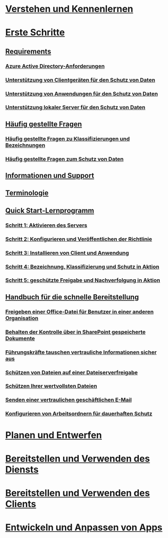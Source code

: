 # [Verstehen und Kennenlernen](/information-protection/understand-explore/what-is-information-protection)
# [Erste Schritte](requirements-azure-rms.md)
## [Requirements](requirements.md)
### [Azure Active Directory-Anforderungen](requirements-azure-ad.md)
### [Unterstützung von Clientgeräten für den Schutz von Daten](requirements-client-devices.md)
### [Unterstützung von Anwendungen für den Schutz von Daten](requirements-applications.md)
### [Unterstützung lokaler Server für den Schutz von Daten](requirements-servers.md)
## [Häufig gestellte Fragen](faqs.md)
### [Häufig gestellte Fragen zu Klassifizierungen und Bezeichnungen](faqs-infoprotect.md)
### [Häufig gestellte Fragen zum Schutz von Daten](faqs-rms.md)
## [Informationen und Support](information-support.md)
## [Terminologie](terminology.md)
## [Quick Start-Lernprogramm](infoprotect-quick-start-tutorial.md)
### [Schritt 1: Aktivieren des Servers](infoprotect-tutorial-step1.md)
### [Schritt 2: Konfigurieren und Veröffentlichen der Richtlinie](infoprotect-tutorial-step2.md)
### [Schritt 3: Installieren von Client und Anwendung](infoprotect-tutorial-step3.md)
### [Schritt 4: Bezeichnung, Klassifizierung und Schutz in Aktion](infoprotect-tutorial-step4.md)
### [Schritt 5: geschützte Freigabe und Nachverfolgung in Aktion](infoprotect-tutorial-step5.md)
## [Handbuch für die schnelle Bereitstellung](rapid-deployment-guide.md)
### [Freigeben einer Office-Datei für Benutzer in einer anderen Organisation](scenario-share-office-file-externally.md)
### [Behalten der Kontrolle über in SharePoint gespeicherte Dokumente](scenario-sharepoint.md)
### [Führungskräfte tauschen vertrauliche Informationen sicher aus](scenario-executives-email.md)
### [Schützen von Dateien auf einer Dateiserverfreigabe](scenario-fci.md)
### [Schützen Ihrer wertvollsten Dateien](scenario-secure-most-valuable-files.md)
### [Senden einer vertraulichen geschäftlichen E-Mail](scenario-company-confidential-email.md)
### [Konfigurieren von Arbeitsordnern für dauerhaften Schutz](scenario-work-folders.md)
# [Planen und Entwerfen](/information-protection/plan-design/deployment-roadmap)
# [Bereitstellen und Verwenden des Diensts](/information-protection/deploy-use/activate-service)
# [Bereitstellen und Verwenden des Clients](/information-protection/rms-client/use-client)
# [Entwickeln und Anpassen von Apps](/information-protection/develop/developers-guide)



<!--HONumber=Jan17_HO1-->


